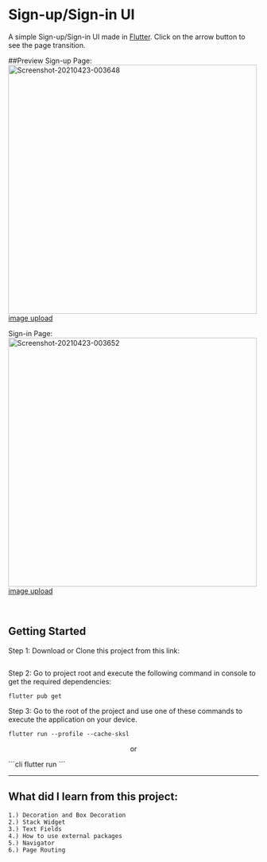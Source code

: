 # Sign-up/Sign-in UI

A simple Sign-up/Sign-in UI made in [Flutter](https://flutter.dev/).
Click on the arrow button to see the page transition.

##Preview
Sign-up Page:
<a href="https://ibb.co/5nt9QWj"><img height=500 src="https://i.ibb.co/dL1cN0p/Screenshot-20210423-003648.jpg" alt="Screenshot-20210423-003648" border="0"></a><br /><a target='_blank' href='https://imgbb.com/'>image upload</a>

Sign-in Page:
<a href="https://ibb.co/HdQmR1d"><img height=500 src="https://i.ibb.co/YZGvJYZ/Screenshot-20210423-003652.jpg" alt="Screenshot-20210423-003652" border="0"></a><br /><a target='_blank' href='https://imgbb.com/'>image upload</a><br />

<br>

## Getting Started
Step 1:
Download or Clone this project from this link:
```cli

```

Step 2:
Go to project root and execute the following command in console to get the required dependencies:
```cli
flutter pub get 
```

Step 3:
Go to the root of the project and use one of these commands to execute the application on your device.
```cli
flutter run --profile --cache-sksl
```

<p align="center"> or </p>
```cli
flutter run
```
<hr>

## What did I learn from this project:

```cli
1.) Decoration and Box Decoration
2.) Stack Widget
3.) Text Fields
4.) How to use external packages
5.) Navigator
6.) Page Routing

```